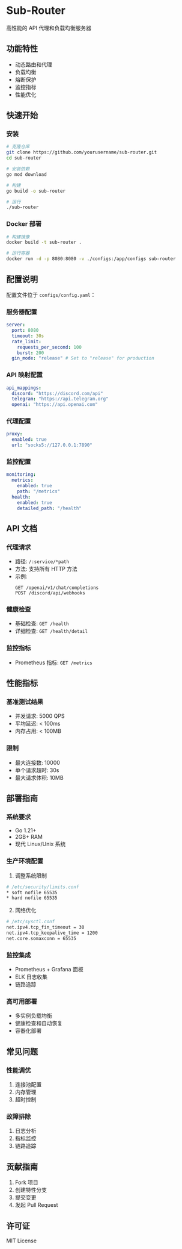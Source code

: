 # Sub-Router

高性能的 API 代理和负载均衡服务器

## 功能特性

- 动态路由和代理
- 负载均衡
- 熔断保护
- 监控指标
- 性能优化

## 快速开始

### 安装

```bash
# 克隆仓库
git clone https://github.com/yourusername/sub-router.git
cd sub-router

# 安装依赖
go mod download

# 构建
go build -o sub-router

# 运行
./sub-router
```

### Docker 部署

```bash
# 构建镜像
docker build -t sub-router .

# 运行容器
docker run -d -p 8080:8080 -v ./configs:/app/configs sub-router
```

## 配置说明

配置文件位于 `configs/config.yaml`：

### 服务器配置
```yaml
server:
  port: 8080
  timeout: 30s
  rate_limit:
    requests_per_second: 100
    burst: 200
  gin_mode: "release" # Set to "release" for production
```

### API 映射配置
```yaml
api_mappings:
  discord: "https://discord.com/api"
  telegram: "https://api.telegram.org"
  openai: "https://api.openai.com"
```

### 代理配置
```yaml
proxy:
  enabled: true
  url: "socks5://127.0.0.1:7890"
```

### 监控配置
```yaml
monitoring:
  metrics:
    enabled: true
    path: "/metrics"
  health:
    enabled: true
    detailed_path: "/health"
```

## API 文档

### 代理请求
- 路径: `/:service/*path`
- 方法: 支持所有 HTTP 方法
- 示例: 
  ```
  GET /openai/v1/chat/completions
  POST /discord/api/webhooks
  ```

### 健康检查
- 基础检查: `GET /health`
- 详细检查: `GET /health/detail`

### 监控指标
- Prometheus 指标: `GET /metrics`

## 性能指标

### 基准测试结果
- 并发请求: 5000 QPS
- 平均延迟: < 100ms
- 内存占用: < 100MB

### 限制
- 最大连接数: 10000
- 单个请求超时: 30s
- 最大请求体积: 10MB

## 部署指南

### 系统要求
- Go 1.21+
- 2GB+ RAM
- 现代 Linux/Unix 系统

### 生产环境配置
1. 调整系统限制
```bash
# /etc/security/limits.conf
* soft nofile 65535
* hard nofile 65535
```

2. 网络优化
```bash
# /etc/sysctl.conf
net.ipv4.tcp_fin_timeout = 30
net.ipv4.tcp_keepalive_time = 1200
net.core.somaxconn = 65535
```

### 监控集成
- Prometheus + Grafana 面板
- ELK 日志收集
- 链路追踪

### 高可用部署
- 多实例负载均衡
- 健康检查和自动恢复
- 容器化部署

## 常见问题

### 性能调优
1. 连接池配置
2. 内存管理
3. 超时控制

### 故障排除
1. 日志分析
2. 指标监控
3. 链路追踪

## 贡献指南

1. Fork 项目
2. 创建特性分支
3. 提交变更
4. 发起 Pull Request

## 许可证

MIT License